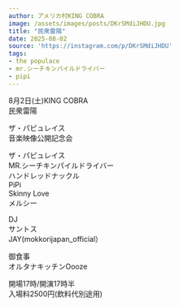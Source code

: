 ```yaml
---
author: アメリカ村KING COBRA
image: /assets/images/posts/DKrSMdiJHDU.jpg
title: "民衆雷陽"
date: 2025-08-02
source: 'https://instagram.com/p/DKrSMdiJHDU'
tags:
- the populace
- mr.シーチキンパイルドライバー
- pipi
---
```

8月2日(土)KING COBRA<br>
民衆雷陽

ザ・パピュレイス<br>
音楽映像公開記念会

ザ・パピュレイス<br>
MR.シーチキンパイルドライバー<br>
ハンドレッドナックル<br>
PiPi<br>
Skinny Love<br>
メルシー

DJ<br>
サントス<br>
JAY(mokkorijapan_official）

御食事<br>
オルタナキッチンOooze

開場17時/開演17時半<br>
入場料2500円(飲料代別途用)